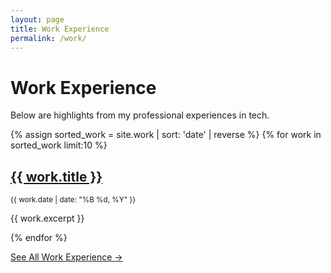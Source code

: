 ```yaml
---
layout: page
title: Work Experience
permalink: /work/
---
```


# Work Experience

Below are highlights from my professional experiences in tech.

{% assign sorted_work = site.work | sort: 'date' | reverse %}
{% for work in sorted_work limit:10 %}

  <h2><a href="{{ work.url | relative_url }}">{{ work.title }}</a></h2>
  <p><small>{{ work.date | date: "%B %d, %Y" }}</small></p>
  <p>{{ work.excerpt }}</p>
{% endfor %}

<p><a href="{{ '/archives/#work-experiences' | relative_url }}">See All Work Experience →</a></p>
